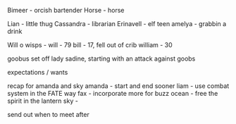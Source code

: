 Bimeer - orcish bartender
Horse - horse

Lian - little thug
Cassandra - librarian
Erinavell - elf teen
amelya - grabbin a drink

Will o wisps -
will - 79
bill - 17, fell out of crib
william - 30

goobus set off lady sadine, starting with an attack against goobs

expectations / wants

recap for amanda and sky
amanda - start and end sooner
liam - use combat system in the FATE way
fax - incorporate more for buzz
ocean - free the spirit in the lantern
sky - 

send out when to meet after